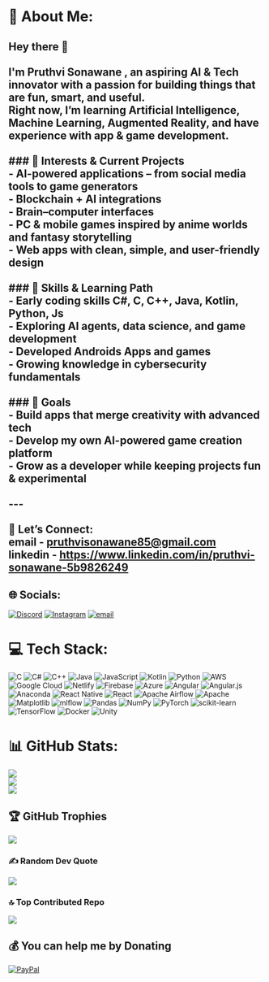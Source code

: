 # 💫 About Me:
## Hey there 👋<br><br>I'm Pruthvi Sonawane , an aspiring **AI & Tech innovator** with a passion for building things that are fun, smart, and useful.  <br>Right now, I’m learning **Artificial Intelligence**, **Machine Learning**, **Augmented Reality**, and have experience with app & game development.<br><br>### 🚀 Interests & Current Projects<br>- **AI-powered applications** – from social media tools to game generators<br>- **Blockchain + AI** integrations<br>- **Brain–computer interfaces**<br>- **PC & mobile games** inspired by anime worlds and fantasy storytelling<br>- **Web apps** with clean, simple, and user-friendly design<br><br>### 💪 Skills & Learning Path<br>- Early coding skills C#, C, C++, Java, Kotlin, Python, Js <br>- Exploring **AI agents**, **data science**, and **game development**<br>- Developed Androids Apps and games<br>- Growing knowledge in **cybersecurity fundamentals**<br><br>### 🎯 Goals<br>- Build apps that merge creativity with advanced tech<br>- Develop my own **AI-powered game creation platform**<br>- Grow as a developer while keeping projects fun & experimental<br><br>---<br><br>📩 **Let’s Connect:**  <br>email - pruthvisonawane85@gmail.com<br>linkedin - https://www.linkedin.com/in/pruthvi-sonawane-5b9826249


## 🌐 Socials:
[![Discord](https://img.shields.io/badge/Discord-%237289DA.svg?logo=discord&logoColor=white)](https://discord.gg/brook_85) [![Instagram](https://img.shields.io/badge/Instagram-%23E4405F.svg?logo=Instagram&logoColor=white)](https://instagram.com/pruthvi__s,_) [![email](https://img.shields.io/badge/Email-D14836?logo=gmail&logoColor=white)](mailto:pruthvisonawane85@gmail.com) 

# 💻 Tech Stack:
![C](https://img.shields.io/badge/c-%2300599C.svg?style=for-the-badge&logo=c&logoColor=white) ![C#](https://img.shields.io/badge/c%23-%23239120.svg?style=for-the-badge&logo=csharp&logoColor=white) ![C++](https://img.shields.io/badge/c++-%2300599C.svg?style=for-the-badge&logo=c%2B%2B&logoColor=white) ![Java](https://img.shields.io/badge/java-%23ED8B00.svg?style=for-the-badge&logo=openjdk&logoColor=white) ![JavaScript](https://img.shields.io/badge/javascript-%23323330.svg?style=for-the-badge&logo=javascript&logoColor=%23F7DF1E) ![Kotlin](https://img.shields.io/badge/kotlin-%237F52FF.svg?style=for-the-badge&logo=kotlin&logoColor=white) ![Python](https://img.shields.io/badge/python-3670A0?style=for-the-badge&logo=python&logoColor=ffdd54) ![AWS](https://img.shields.io/badge/AWS-%23FF9900.svg?style=for-the-badge&logo=amazon-aws&logoColor=white) ![Google Cloud](https://img.shields.io/badge/GoogleCloud-%234285F4.svg?style=for-the-badge&logo=google-cloud&logoColor=white) ![Netlify](https://img.shields.io/badge/netlify-%23000000.svg?style=for-the-badge&logo=netlify&logoColor=#00C7B7) ![Firebase](https://img.shields.io/badge/firebase-%23039BE5.svg?style=for-the-badge&logo=firebase) ![Azure](https://img.shields.io/badge/azure-%230072C6.svg?style=for-the-badge&logo=microsoftazure&logoColor=white) ![Angular](https://img.shields.io/badge/angular-%23DD0031.svg?style=for-the-badge&logo=angular&logoColor=white) ![Angular.js](https://img.shields.io/badge/angular.js-%23E23237.svg?style=for-the-badge&logo=angularjs&logoColor=white) ![Anaconda](https://img.shields.io/badge/Anaconda-%2344A833.svg?style=for-the-badge&logo=anaconda&logoColor=white) ![React Native](https://img.shields.io/badge/react_native-%2320232a.svg?style=for-the-badge&logo=react&logoColor=%2361DAFB) ![React](https://img.shields.io/badge/react-%2320232a.svg?style=for-the-badge&logo=react&logoColor=%2361DAFB) ![Apache Airflow](https://img.shields.io/badge/Apache%20Airflow-017CEE?style=for-the-badge&logo=Apache%20Airflow&logoColor=white) ![Apache](https://img.shields.io/badge/apache-%23D42029.svg?style=for-the-badge&logo=apache&logoColor=white) ![Matplotlib](https://img.shields.io/badge/Matplotlib-%23ffffff.svg?style=for-the-badge&logo=Matplotlib&logoColor=black) ![mlflow](https://img.shields.io/badge/mlflow-%23d9ead3.svg?style=for-the-badge&logo=numpy&logoColor=blue) ![Pandas](https://img.shields.io/badge/pandas-%23150458.svg?style=for-the-badge&logo=pandas&logoColor=white) ![NumPy](https://img.shields.io/badge/numpy-%23013243.svg?style=for-the-badge&logo=numpy&logoColor=white) ![PyTorch](https://img.shields.io/badge/PyTorch-%23EE4C2C.svg?style=for-the-badge&logo=PyTorch&logoColor=white) ![scikit-learn](https://img.shields.io/badge/scikit--learn-%23F7931E.svg?style=for-the-badge&logo=scikit-learn&logoColor=white) ![TensorFlow](https://img.shields.io/badge/TensorFlow-%23FF6F00.svg?style=for-the-badge&logo=TensorFlow&logoColor=white) ![Docker](https://img.shields.io/badge/docker-%230db7ed.svg?style=for-the-badge&logo=docker&logoColor=white) ![Unity](https://img.shields.io/badge/unity-%23000000.svg?style=for-the-badge&logo=unity&logoColor=white)
# 📊 GitHub Stats:
![](https://github-readme-stats.vercel.app/api?username=Pruthvi&theme=dark&hide_border=false&include_all_commits=false&count_private=false)<br/>
![](https://nirzak-streak-stats.vercel.app/?user=Pruthvi&theme=dark&hide_border=false)<br/>
![](https://github-readme-stats.vercel.app/api/top-langs/?username=Pruthvi&theme=dark&hide_border=false&include_all_commits=false&count_private=false&layout=compact)

## 🏆 GitHub Trophies
![](https://github-profile-trophy.vercel.app/?username=Pruthvi&theme=radical&no-frame=false&no-bg=true&margin-w=4)

### ✍️ Random Dev Quote
![](https://quotes-github-readme.vercel.app/api?type=horizontal&theme=radical)

### 🔝 Top Contributed Repo
![](https://github-contributor-stats.vercel.app/api?username=Pruthvi&limit=5&theme=dark&combine_all_yearly_contributions=true)

  ## 💰 You can help me by Donating
  [![PayPal](https://img.shields.io/badge/PayPal-00457C?style=for-the-badge&logo=paypal&logoColor=white)](https://paypal.me/@PruthviSonawane85) 

  
<!-- Proudly created with GPRM ( https://gprm.itsvg.in ) -->
